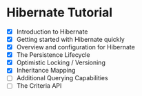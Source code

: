 # Hibernate Tutorial
- [x] Introduction to Hibernate
- [x] Getting started with Hibernate quickly
- [x] Overview and configuration for Hibernate
- [x] The Persistence Lifecycle
- [x] Optimistic Locking / Versioning
- [x] Inheritance Mapping
- [ ] Additional Querying Capabilities
- [ ] The Criteria API